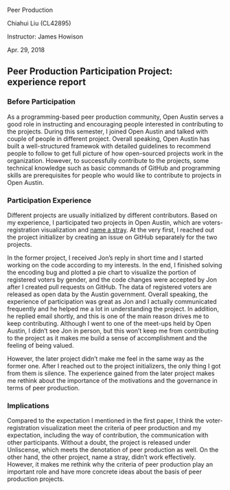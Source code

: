 Peer Production

Chiahui Liu (CL42895)

Instructor: James Howison

Apr. 29, 2018

## Peer Production Participation Project: experience report

### Before Participation
As a programming-based peer production community, Open Austin serves a good role in instructing and encouraging people interested in contributing to the projects. During this semester, I joined Open Austin and talked with couple of people in different project. Overall speaking, Open Austin has built a well-structured framewok with detailed guidelines to recommend people to follow to get full picture of how open-sourced projects work in the organization. However, to successfully contribute to the projects, some technical knowledge such as basic commands of GitHub and programming skills are prerequisites for people who would like to contribute to projects in Open Austin.

### Participation Experience
Different projects are usually initialized by different contributors. Based on my experience, I participated two projects in Open Austin, which are voters-registration visualization and [name a stray](https://github.com/open-austin/project-ideas/issues/123). At the very first, I reached out the project initializer by creating an issue on GitHub separately for the two projects. 

In the former project, I received Jon’s reply in short time and I started working on the code according to my interests. In the end, I finished solving the encoding bug and plotted a pie chart to visualize the portion of registered voters by gender, and the code changes were accepted by Jon after I created pull requests on GitHub. The data of registered voters are released as open data by the Austin government. Overall speaking, the experience of participation was great as Jon and I actually communicated frequently and he helped me a lot in understanding the project. In addition, he replied email shortly, and this is one of the main reason drives me to keep contributing. Although I went to one of the meet-ups held by Open Austin, I didn’t see Jon in person, but this won’t keep me from contributing to the project as it makes me build a sense of accomplishment and the feeling of being valued.

However, the later project didn’t make me feel in the same way as the former one. After I reached out to the project initializers, the only thing I got from them is silence. The experience gained from the later project makes me rethink about the importance of the motivations and the governance in terms of peer production.

### Implications
Compared to the expectation I mentioned in the first paper, I think the voter-registration visualization meet the criteria of peer production and my expectation, including the way of contribution, the communication with other participants. Without a doubt, the project is released under Unliscense, which meets the denotation of peer production as well. On the other hand, the other project, name a stray, didn’t work effectively. However, it makes me rethink why the criteria of peer production play an important role and have more concrete ideas about the basis of peer production projects.
